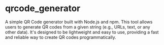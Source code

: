 # qrcode_generator

A simple QR Code generator built with Node.js and npm. This tool allows users to generate QR codes from a given string (e.g., URLs, text, or any other data). It's designed to be lightweight and easy to use, providing a fast and reliable way to create QR codes programmatically.
